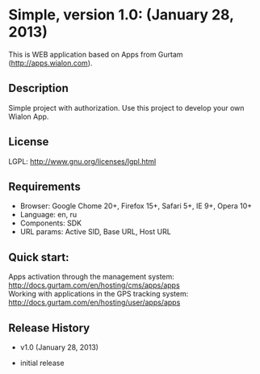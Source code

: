 # Simple, version 1.0: (January 28, 2013)
This is WEB application based on Apps from Gurtam (http://apps.wialon.com).

## Description
Simple project with authorization. Use this project to develop your own Wialon App.

## License
LGPL: http://www.gnu.org/licenses/lgpl.html

## Requirements
 * Browser: Google Chome 20+, Firefox 15+, Safari 5+, IE 9+, Opera 10+
 * Language: en, ru
 * Components: SDK
 * URL params: Active SID, Base URL, Host URL

## Quick start:
Apps activation through the management system: http://docs.gurtam.com/en/hosting/cms/apps/apps  
Working with applications in the GPS tracking system: http://docs.gurtam.com/en/hosting/user/apps/apps

## Release History
 * v1.0 (January 28, 2013)
- initial release
